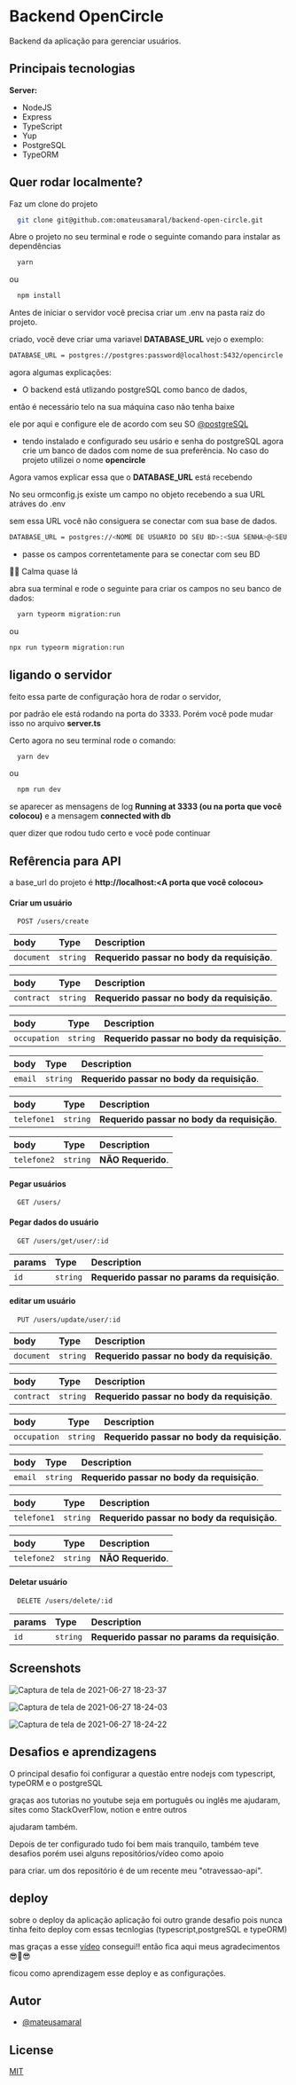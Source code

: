 
# Backend OpenCircle

Backend da aplicação para gerenciar usuários.


## Principais tecnologias


**Server:**  
- NodeJS 
- Express
- TypeScript
- Yup
- PostgreSQL
- TypeORM

  
## Quer rodar localmente?

Faz um clone do projeto

```bash
  git clone git@github.com:omateusamaral/backend-open-circle.git
```

Abre o projeto no seu terminal e rode o  seguinte comando para instalar as dependências

```bash
  yarn
```
ou

```bash
  npm install
```
Antes de iniciar o servidor você precisa criar um .env na pasta raiz do projeto.

criado, você deve criar uma variavel **DATABASE_URL** vejo o exemplo:


```bash
DATABASE_URL = postgres://postgres:password@localhost:5432/opencircle
```

agora algumas explicações:

- O backend está utlizando postgreSQL como banco de dados,

 então é necessário telo na sua máquina caso não tenha baixe
 
  ele por aqui e configure ele de acordo com seu SO [@postgreSQL](https://www.postgresql.org/download/)

- tendo instalado e configurado seu usário e senha do postgreSQL 
agora crie um banco de dados com nome de sua preferência.
 No caso do projeto utilizei o nome **opencircle**

Agora vamos explicar essa que o  **DATABASE_URL** está recebendo

No seu ormconfig.js existe um campo no objeto recebendo a sua URL atráves do .env

sem essa URL você não consiguera se conectar com sua base de dados.


```bash
DATABASE_URL = postgres://<NOME DE USUARIO DO SEU BD>:<SUA SENHA>@<SEU HOST>:<SUA PORTA POR PADRÃO VEM: 5432>/<NOME DA BASEU DE DADOS QUE VOCÊ CRIOU>
```
- passe os campos correntetamente para se conectar com seu BD

🤚🤚 Calma quase lá

abra sua terminal e rode o seguinte para criar os campos no seu banco de dados:

```bash
  yarn typeorm migration:run
```

ou

```bash
npx run typeorm migration:run
```

## ligando o servidor
feito essa parte de configuração hora de rodar o servidor, 

por padrão ele está rodando na porta do 3333.
Porém você pode mudar isso no arquivo **server.ts**


Certo agora no seu terminal rode o comando: 

```bash
  yarn dev
```
   ou

```bash
  npm run dev
```

se aparecer as mensagens de log  **Running at 3333 (ou na porta que você colocou)** e a mensagem **connected with db** 

quer dizer que rodou tudo certo e você pode continuar




  
## Refêrencia para API

a base_url do projeto é **http://localhost:<A porta que você colocou>**


#### Criar um usuário

```http
  POST /users/create
```


| body | Type     | Description                                        |
| :-------- | :------- | :-------------------------                    |
| `document` | `string` | **Requerido passar no body da requisição**.  |

| body | Type     | Description                                        |
| :-------- | :------- | :-------------------------                    |
| `contract` | `string` | **Requerido passar no body da requisição**.  |

| body | Type     | Description                                        |
| :-------- | :------- | :-------------------------                    |
| `occupation` | `string` | **Requerido passar no body da requisição**.|

| body | Type     | Description                                        |
| :-------- | :------- | :-------------------------                    |
| `email` | `string` | **Requerido passar no body da requisição**.     |

| body | Type     | Description                                        |
| :-------- | :------- | :-------------------------                    |
| `telefone1` | `string` | **Requerido passar no body da requisição**. |

| body | Type     | Description                                        |
| :-------- | :------- | :-------------------------                    |
| `telefone2` | `string`| **NÃO Requerido**.                           |

#### Pegar usuários

```http
  GET /users/
```


#### Pegar dados do usuário
```http
  GET /users/get/user/:id
```
| params | Type     | Description                                     |
| :-------- | :------- | :-------------------------                   |
| `id` | `string` | **Requerido passar no params da requisição**.     |


#### editar um usuário

```http
  PUT /users/update/user/:id
```


| body | Type     | Description                                        |
| :-------- | :------- | :-------------------------                    |
| `document` | `string` | **Requerido passar no body da requisição**.  |

| body | Type     | Description                                        |
| :-------- | :------- | :-------------------------                    |
| `contract` | `string` | **Requerido passar no body da requisição**.  |

| body | Type     | Description                                        |
| :-------- | :------- | :-------------------------                    |
| `occupation` | `string` | **Requerido passar no body da requisição**.|

| body | Type     | Description                                        |
| :-------- | :------- | :-------------------------                    |
| `email` | `string` | **Requerido passar no body da requisição**.     |

| body | Type     | Description                                        |
| :-------- | :------- | :-------------------------                    |
| `telefone1` | `string` | **Requerido passar no body da requisição**. |

| body | Type     | Description                                        |
| :-------- | :------- | :-------------------------                    |
| `telefone2` | `string`| **NÃO Requerido**.                           |

#### Deletar usuário
```http
  DELETE /users/delete/:id
```
| params | Type     | Description                                     |
| :-------- | :------- | :-------------------------                   |
| `id` | `string` | **Requerido passar no params da requisição**.     |



  
## Screenshots

![Captura de tela de 2021-06-27 18-23-37](https://user-images.githubusercontent.com/37390930/123559842-ea2e1980-d774-11eb-9099-343b7db8fe93.png)

![Captura de tela de 2021-06-27 18-24-03](https://user-images.githubusercontent.com/37390930/123559843-ed290a00-d774-11eb-91a3-14908832709f.png)

![Captura de tela de 2021-06-27 18-24-22](https://user-images.githubusercontent.com/37390930/123559845-ef8b6400-d774-11eb-91a6-2af0ba7c524e.png)

  
## Desafios e aprendizagens

O principal desafio foi configurar a questão entre nodejs com typescript, typeORM e o postgreSQL

graças aos tutorias no youtube seja em português ou inglês me ajudaram, sites como StackOverFlow, notion e entre outros

ajudaram também.

Depois de ter configurado tudo foi bem mais tranquilo, também teve desafios porém usei alguns repositórios/vídeo como apoio

para criar. um dos repositório é de um recente meu "otravessao-api".

## deploy 

sobre o deploy da aplicação aplicação foi outro grande desafio pois nunca tinha feito deploy com essas tecnlogias (typescript,postgreSQL e typeORM)

mas graças a esse [vídeo](https://www.youtube.com/watch?v=DVTceFeaAdc&list=WL&index=13&t=1874s&ab_channel=AngeloLuz) consegui!! então fica aqui meus agradecimentos 😎🤝😎

ficou como aprendizagem esse deploy e as configurações.



  
## Autor

- [@mateusamaral](https://www.linkedin.com/in/mateus-passos-amaral/)

  
## License

[MIT](https://choosealicense.com/licenses/mit/)

  